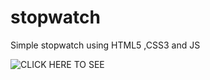 # stopwatch

Simple stopwatch using HTML5 ,CSS3 and JS

![CLICK HERE TO SEE](https://stopwatch-aviral-gupta7.netlify.app/)
